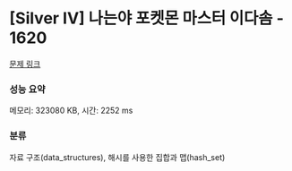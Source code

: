 # [Silver IV] 나는야 포켓몬 마스터 이다솜 - 1620 

[문제 링크](https://www.acmicpc.net/problem/1620) 

### 성능 요약

메모리: 323080 KB, 시간: 2252 ms

### 분류

자료 구조(data_structures), 해시를 사용한 집합과 맵(hash_set)

